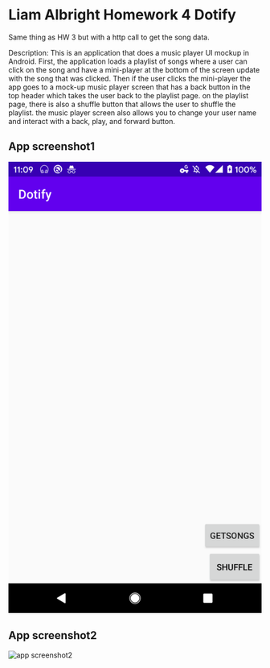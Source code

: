 # Liam Albright Homework 4 **Dotify**
Same thing as HW 3 but with a http call to get the song data. 

Description: This is an application that does a music player UI mockup in Android. First, the application loads a playlist of songs where a user can click on the song and have a mini-player at the bottom of the screen update with the song that was clicked. Then if the user clicks the mini-player the app goes to a mock-up music player screen that has a back button in the top header which takes the user back to the playlist page. on the playlist page, there is also a shuffle button that allows the user to shuffle the playlist.  the music player screen also allows you to change your user name and interact with a back, play, and forward button.




## **App screenshot1**

![app screenshot](imgs/hw4screenshot1.png "app screenshot")


## **App screenshot2**
![app screenshot2](imgs/hw1screenshot2.png "app screenshot2")
